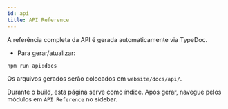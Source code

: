 ```yaml
---
id: api
title: API Reference
---
```


A referência completa da API é gerada automaticamente via TypeDoc.

- Para gerar/atualizar:
```bash
npm run api:docs
```

Os arquivos gerados serão colocados em `website/docs/api/`.

Durante o build, esta página serve como índice. Após gerar, navegue pelos módulos em `API Reference` no sidebar. 